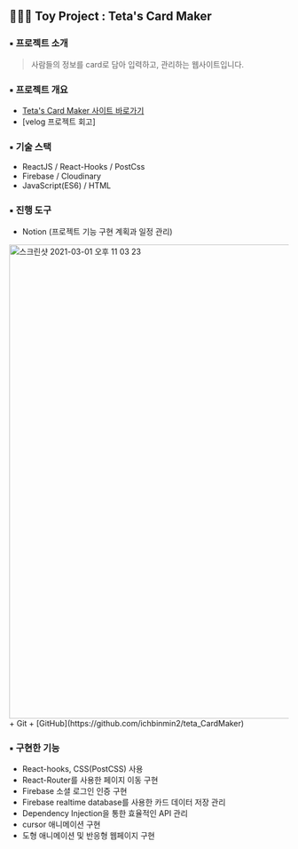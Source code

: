 ## 👩🏻‍💻 Toy Project : Teta's Card Maker

### ▪️ 프로젝트 소개
> 사람들의 정보를 card로 담아 입력하고, 관리하는 웹사이트입니다. 

### ▪️ 프로젝트 개요
+ [Teta's Card Maker 사이트 바로가기](https://603ce6b8d579f1f8067c72df--teta-cardmaker.netlify.app/)
+ [velog 프로젝트 회고]

### ▪️ 기술 스택
+ ReactJS / React-Hooks / PostCss
+ Firebase / Cloudinary
+ JavaScript(ES6) / HTML

### ▪️ 진행 도구
+ Notion (프로젝트 기능 구현 계획과 일정 관리) 
<img width="854" alt="스크린샷 2021-03-01 오후 11 03 23" src="https://user-images.githubusercontent.com/53133662/109507774-6aec4a00-7ae2-11eb-9ee7-3c1253dbe103.png">
+ Git + [GitHub](https://github.com/ichbinmin2/teta_CardMaker)


### ▪️ 구현한 기능 
+ React-hooks, CSS(PostCSS) 사용
+ React-Router를 사용한 페이지 이동 구현 
+ Firebase 소셜 로그인 인증 구현
+ Firebase realtime database를 사용한 카드 데이터 저장 관리
+ Dependency Injection을 통한 효율적인 API 관리
+ cursor 애니메이션 구현 
+ 도형 애니메이션 및 반응형 웹페이지 구현










